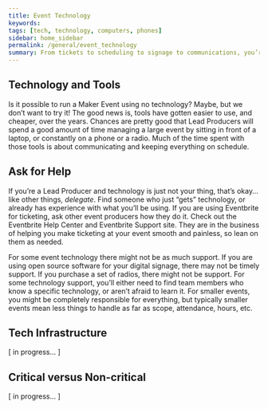 ```yaml
---
title: Event Technology
keywords: 
tags: [tech, technology, computers, phones]
sidebar: home_sidebar
permalink: /general/event_technology
summary: From tickets to scheduling to signage to communications, you’re probably going to need a wide variety of technology for your event.
---
```


## Technology and Tools

Is it possible to run a Maker Event using no technology? Maybe, but we don’t want to try it! The good news is, tools have gotten easier to use, and cheaper, over the years. Chances are pretty good that Lead Producers will spend a good amount of time managing a large event by sitting in front of a laptop, or constantly on a phone or a radio. Much of the time spent with those tools is about communicating and keeping everything on schedule.

## Ask for Help

If you’re a Lead Producer and technology is just not your thing, that’s okay… like other things, _delegate_. Find someone who just “gets” technology, or already has experience with what you’ll be using. If you are using Eventbrite for ticketing, ask other event producers how they do it. Check out the Eventbrite Help Center and Eventbrite Support site. They are in the business of helping you make ticketing at your event smooth and painless, so lean on them as needed.

For some event technology there might not be as much support. If you are using open source software for your digital signage, there may not be timely support. If you purchase a set of radios, there might not be support. For some technology support, you’ll either need to find team members who know a specific technology, or aren’t afraid to learn it. For smaller events, you might be completely responsible for everything, but typically smaller events mean less things to handle as far as scope, attendance, hours, etc.

## Tech Infrastructure

[ in progress... ]

## Critical versus Non-critical

[ in progress... ]

